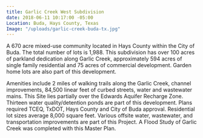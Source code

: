 ```yaml
---
title: Garlic Creek West Subdivision
date: 2018-06-11 10:17:00 -05:00
Location: Buda, Hays County, Texas
Image: "/uploads/garlic-creek-buda-tx.jpg"
---
```


A 670 acre mixed-use community located in Hays County within the City of Buda.  The total number of lots is 1,988.  This subdivision has over 100 acres of parkland dedication along Garlic Creek, approximately 594 acres of single family residential and 75 acres of commercial development.  Garden home lots are also part of this development. 

Amenities include 2 miles of walking trails along the Garlic Creek, channel improvements, 84,500 linear feet of curbed streets, water and wastewater mains.  This Site lies partially over the Edwards Aquifer Recharge Zone.  Thirteen water quality/detention ponds are part of this development.  Plans required TCEQ, TxDOT, Hays County and City of Buda approval.  Residential lot sizes average 8,000 square feet.  Various offsite water, wastewater, and transportation improvements are part of this Project. A Flood Study of Garlic Creek was completed with this Master Plan.
